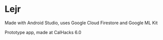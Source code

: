 # Lejr

Made with Android Studio, uses Google Cloud Firestore and Google ML Kit

Prototype app, made at CalHacks 6.0
